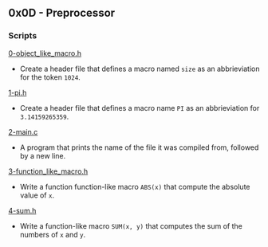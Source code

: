 ## 0x0D - Preprocessor

### Scripts

[0-object_like_macro.h](./0-object_like_macro.h)
- Create a header file that defines a macro named ``size`` as an abbrieviation for the token ``1024``.

[1-pi.h](./1-pi.h)
- Create a header file that defines a macro name ``PI`` as an abbrieviation for ``3.14159265359``.

[2-main.c](./2-main.c)
- A program that prints the name of the file it was compiled from, followed by a new line.

[3-function_like_macro.h](./3-function_like_macro.h)
- Write a function function-like macro ``ABS(x)`` that compute the absolute value of ``x``.

[4-sum.h](./4-sum.h)
- Write a function-like macro ``SUM(x, y)`` that computes the sum of the numbers of ``x`` and ``y``.

